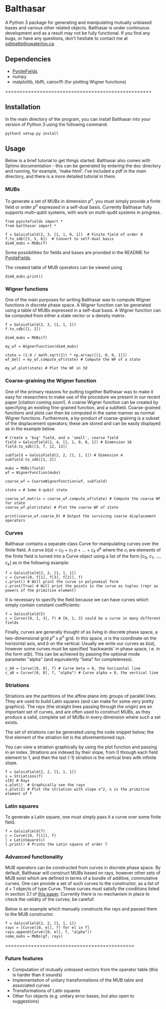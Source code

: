 # Balthasar
A Python 3 package for generating and manipulating mutually unbiased bases and 
various other related objects. Balthasar is under continuous development and as 
a result may not be fully functional. If you find any bugs, or have any questions,
don't hesitate to contact me at odimatte@uwaterloo.ca.

## Dependencies

- [PyniteFields](https://github.com/glassnotes/PyniteFields)
- numpy
- matplotlib, libffi, cairocffi (for plotting Wigner functions)

===================================================

## Installation
In the main directory of the program, you can install Balthasar into your version of Python 3 using the following command:

```
python3 setup.py install
```

## Usage

Below is a brief tutorial to get things started. Balthasar also comes with 
Sphinx documentation - this can be generated by
entering the doc directory and running, for example, 'make html'. I've included
a pdf in the main directory, and there is a more detailed tutorial in there.

### MUBs

To generate a set of MUBs in dimension _p_<sup>_n_</sup>, you must simply 
provide a finite field or order _p_<sup>_n_</sup> expressed in a self-dual basis. Currently Balthasar 
fully supports multi-qubit systems, with work on multi-qudit systems in progress.

```
from pynitefields import *
from balthasar import *

f = GaloisField(2, 3, [1, 1, 0, 1])  # Finite field of order 8
f.to_sdb([3, 5, 6])  # Convert to self-dual basis
dim8_mubs = MUBs(f)
```

Some possibilities for fields and bases are provided in the README for 
[PyniteFields](https://github.com/glassnotes/PyniteFields).

The created table of MUB operators can be viewed using

```
dim8_mubs.print()
```

### Wigner functions

One of the main purposes for writing Balthasar was to compute Wigner functions 
in discrete phase space. A Wigner function can be generated using a table of 
MUBs expressed in a self-dual basis. A Wigner function can be computed from 
either a state vector or a density matrix.

```
f = GaloisField(2, 2, [1, 1, 1])
f.to_sdb([1, 2])

dim4_mubs = MUBs(f)

my_wf = WignerFunction(dim4_mubs)

state = (1.0 / math.sqrt(2)) * np.array([[1, 0, 0, 1]])
wf_bell = my_wf.compute_wf(state) # Compute the WF of a state

my_wf.plot(state) # Plot the WF in 3d
```

### Coarse-graining the Wigner function

One of the primary reasons for putting together Balthasar was to
make it easy for researchers to make use of the procedure we present
in our recent paper [citation coming soon!]. A coarse Wigner function
can be created by specifying an existing fine-grained function, and a 
subfield. Coarse-grained functions and plots can then be computed in the
same manner as normal Wigner functions. Furthermore, a by-product of 
coarse-graining is a subset of the displacement operators; these are
stored and can be easily displayed as in the example below.

```
# Create a 'big' field, and a 'small', coarse field
field = GaloisField(2, 4, [1, 1, 0, 0, 1]) # Dimension 16
field.to_sdb([3, 7, 12, 13])

subfield = GaloisField(2, 2, [1, 1, 1]) # Dimension 4
subfield.to_sdb([1, 2])

mubs = MUBs(field)
wf = WignerFunction(mubs)

coarse_wf = CoarseWignerFunction(wf, subfield)

state = # Some 4-qubit state

coarse_wf_matrix = coarse_wf.compute_wf(state) # Compute the coarse WF for state
coarse_wf.plot(state) # Plot the coarse WF of state

print(coarse_wf.coarse_D) # Output the surviving coarse displacement operators

```


### Curves
Balthasar contains a separate class Curve for manipulating curves over the 
finite field. A curve 
_b_(_a_) = _c_<sub>0</sub> + _c_<sub>1</sub> _a_ + ... + _c_<sub>_k_</sub> _a_<sup>k</sup> 
where the _c_<sub>i</sub> are elements of 
the finite field is turned into a Curve object using a list of the form 
[_c_<sub>0</sub>, _c_<sub>1</sub>, ..., _c_<sub>_k_</sub>] as in the 
following example:

```
f = GaloisField(2, 2, [1, 1, 1])
c = Curve([0, f[1], f[3], f[2]], f)
c.print() # Will print the curve in polynomial form
c.print(True) # Will print the points in the curve as tuples (repr as powers of the primitive element)
```

It is necessary to specify the field because we can have curves which simply contain constant coefficients:

```
f = GaloisField(5)
c = Curve([0, 1, 3], f) # [0, 1, 3] could be a curve in many different fields
```

Finally, curves are generally thought of as living in discrete phase space, a two-dimensional grid _p_<sup>_n_</sup> x _p_<sup>_n_</sup> grid. In this space,
_a_ is the coordinate on the horizontal axis, and _b_ on the vertical. Usually we write our curves as _b_(_a_), however some curves must be specified 'backwards' in phase space, i.e. in the form _a_(_b_). This can be
achieved by passing the optional mode parameter "alpha" (and equivalently
"beta" for completeness).

```
c_b0 = Curve([0, 0], f) # Curve beta = 0, the horizontal line
c_a0 = Curve([0, 0], f, "alpha") # Curve alpha = 0, the vertical line
```

### Striations
Striations are the partitions of the affine plane into groups of parallel lines. 
They are used to build Latin squares (and can make for some very pretty 
graphics). The _rays_ (the straight lines passing through the origin) are an 
important set of curves, and are often used to construct MUBs, as they produce
a valid, complete set of MUBs in every dimension where such a set exists.

The set of striations can be generated using the code snippet below; the first
element of the striation list is the aforementioned rays.

You can view a striation graphically by using the plot function and passing 
in an index. Striations are indexed by their slope, from 0 through each field 
element to 1, and then the last (-1) striation is the vertical lines with 
infinite slope.

```
f = GaloisField(2, 2, [1, 1, 1])
s = Striations(f)
s[0] # Rays
s.plot()  # Graphically see the rays
s.plot(2) # Plot the striation with slope x^2, x is the primitive element of f
```

### Latin squares

To generate a Latin square, one must simply pass it a curve over some finite field.

```
f = GaloisField(7)
c = Curve([0, f[1]], f)
l = LatinSquare(c)
l.print() # Prints the Latin square of order 7
```


### Advanced functionality
MUB operators can be constructed from curves in discrete phase space. By default,
Balthasar will construct MUBs based on rays, however other sets of MUB exist which
are defined in terms of a bundle of additive, commutative curves.
One can provide a set of such curves to the constructor, as a list of _d_ + 1
objects of type Curve.  These curves must satisfy the 
conditions listed in section 3.1 of 
[this paper](http://www.sciencedirect.com/science/article/pii/S0003491608001541). Currently there is no mechanism in place to check the validity of the curves; be careful! 

Below is an example which manually constructs the rays and passed them to the
MUB constructor.

```
f = GaloisField(2, 2, [1, 1, 1])
rays = [Curve([0, el], f) for el in f]
rays.append(Curve([0, el], f, "alpha"))
some_mubs = MUBs(gf, rays)
```
=============================================

### Future features
- Computation of mutually unbiased vectors from the operator table (this is 
  harder than it sounds)
- Implementation of unitary transformations of the MUB table and associated curves
- Transformations of Latin squares
- Other fun objects (e.g. unitary error bases, but also open to suggestions)
